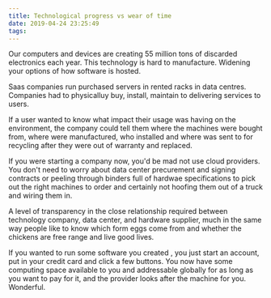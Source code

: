 ```yaml
---
title: Technological progress vs wear of time
date: 2019-04-24 23:25:49
tags:
---
```


Our computers and devices are creating 55 million tons of discarded electronics each year. This technology is hard to manufacture. Widening your options of how software is hosted.

Saas companies run purchased servers in rented racks in data centres. Companies had to physicalluy buy, install, maintain to delivering services to users.

If a user wanted to know what impact their usage was having on the environment, the company could tell them where the machines were bought from, where were manufactured, who installed and where was sent to for recycling after they were out of warranty and replaced. 


If you were starting a company now, you'd be mad not use cloud providers. You don't need to worry about data center precurement and signing contracts or peeling through binders full of hardwae specifications to pick out the right machines to order and certainly not hoofing them out of a truck and wiring them in. 

A level of transparency in the close relationship required between technology company, data center, and hardware supplier, much in the same way people like to know which form eggs come from and whether the chickens are free range and live good lives.

If you wanted to run some software you created , you just start an account, put in your credit card and click a few buttons. You now have some computing space available to you and addressable globally for as long as you want to pay for it, and the provider looks after the machine for you. Wonderful.